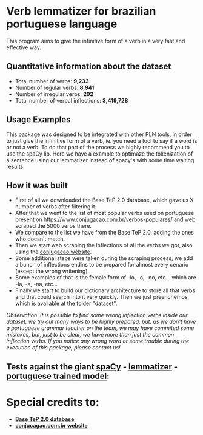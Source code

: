 # Verb lemmatizer for brazilian portuguese language

This program aims to give the infinitive form of a verb in a very fast and effective way.

## Quantitative information about the dataset

- Total number of verbs: **9,233**
- Number of regular verbs: **8,941**
- Number of irregular verbs: **292**
- Total number of verbal inflections: **3,419,728**

## Usage Examples
This package was designed to be integrated with other PLN tools, in order to just give the infinitive form of a verb, ie. you need a tool to say if a word is or not a verb. To do that part of the process we highly recommend you to use the spaCy lib. Here we have a example to optimaze the tokenization of a sentence using our lemmatizer instead of spacy's with some time waiting results.

## How it was built
- First of all we downloaded the Base TeP 2.0 database, which gave us X number of verbs after filtering it. 
- After that we went to the list of most popular verbs used on portuguese present on https://www.conjugacao.com.br/verbos-populares/ and web scraped the 5000 verbs there.
- We compare to the list we have from the Base TeP 2.0, adding the ones who doesn't match.
- Then we start web scraping the inflections of all the verbs we got, also using the [conjugacao website](https://www.conjugacao.com.br).
- Some additional steps were taken during the scraping process, we add a bunch of inflections endins to be prepared for almost every cenario (except the wrong writening).
- Some examples of that is the female form of -lo, -o, -no, etc... which are -la, -a, -na, etc...
- Finally we start to build our dictionary architecture to store all that verbs and that could search into it very quickly. Then we just preenchemos, which is available at the folder "dataset".

_Observation: It is possible to find some wrong inflection verbs inside our dataset, we try out many ways to be highly prepared, but, as we don't have a portuguese grammar teacher on the team, we may have commited some mistakes, but, just to be clear, we have more than just the common inflection verbs. If you notice any wrong word or some trouble during the execution of this package, please contact us!_

## Tests against the giant **[spaCy](https://spacy.io/)** - **[lemmatizer](https://spacy.io/api/lemmatizer)** - **[portuguese trained model](https://spacy.io/models/pt)**:

# Special credits to:
- **[Base TeP 2.0 database](http://www.nilc.icmc.usp.br/tep2/)**
- **[conjucagao.com.br website](https://www.conjugacao.com.br/)**

